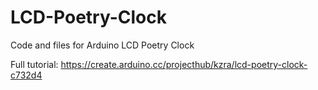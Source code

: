 # LCD-Poetry-Clock
Code and files for Arduino LCD Poetry Clock

Full tutorial: https://create.arduino.cc/projecthub/kzra/lcd-poetry-clock-c732d4
